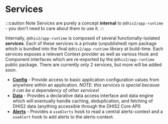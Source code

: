 # Services

:::caution Note
Services are purely a concept **internal** to `@dhis2/app-runtime` - you don't need to care about them to use it.
:::

Internally, `@dhis2/app-runtime` is composed of several functionally-isolated **services**. Each of these services is a private (unpublished) npm package which is bundled into the final `@dhis2/app-runtime` library at build-time. Each services exposes a relevant Context provider as well as various Hook and Component interfaces which are re-exported by the `@dhis2/app-runtime` public package. There are currently only 2 services, but more will be added soon.

-   [**Config**](https://github.com/dhis2/app-runtime/blob/master/services/config) - Provide access to basic application configuration values from anywhere within an application. _NOTE: this services is special because it can be a dependency of other services!_
-   [**Data**](https://github.com/dhis2/app-runtime/blob/master/services/data) - Provides a declarative data access interface and data engine which will eventually handle caching, deduplication, and fetching of DHIS2 data (anything accessible through the DHIS2 Core API)
-   [**Alerts**](https://github.com/dhis2/app-runtime/blob/master/services/alerts) - Provides a `useAlerts` hook to read a central alerts-context and a `useAlert` hook to add alerts to the alerts-context.
